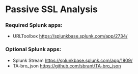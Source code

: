 # Passive SSL Analysis

### Required Splunk apps:
- URLToolbox		https://splunkbase.splunk.com/app/2734/

### Optional Splunk apps:
- Splunk Stream		https://splunkbase.splunk.com/app/1809/
- TA-bro_json		https://github.com/sbrant/TA-bro_json
